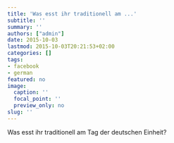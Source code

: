 ```yaml
---
title: 'Was esst ihr traditionell am ...'
subtitle: ''
summary: ''
authors: ["admin"]
date: 2015-10-03
lastmod: 2015-10-03T20:21:53+02:00
categories: []
tags:
- facebook
- german
featured: no
image:
  caption: ''
  focal_point: ''
  preview_only: no
slug: ''
---
```

Was esst ihr traditionell am Tag der deutschen Einheit?


